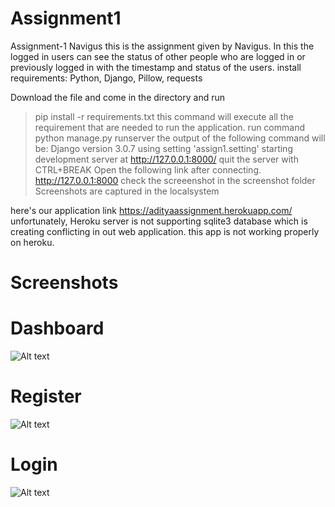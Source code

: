 # Assignment1
Assignment-1 Navigus
this is the assignment given by Navigus. In this the logged in users can see the status of other people who are logged in or previously logged in with the timestamp and status of the users.
install requirements:
Python, Django, Pillow, requests

Download the file and come in the directory and run
>pip install -r requirements.txt 
this command will execute all the requirement that are needed to run the application.
run command
>python manage.py runserver
the output of the following command will be:
Django version 3.0.7 using setting 'assign1.setting' starting development server at http://127.0.0.1:8000/
quit the server with CTRL+BREAK
Open the following link after connecting.
http://127.0.0.1:8000
check the screeenshot in the screenshot folder
Screenshots are captured in the localsystem

here's our application link 
https://adityaassignment.herokuapp.com/
unfortunately, Heroku server is not supporting sqlite3 database which is creating conflicting in out web application.
this app is not working properly on heroku.

# Screenshots
# Dashboard
![Alt text](https://github.com/Aditya8586/Assignment1/blob/master/screenshots/dashboard.png"dashboard")
# Register
![Alt text](https://github.com/Aditya8586/Assignment1/blob/master/screenshots/login.png"register")
# Login
![Alt text](https://github.com/Aditya8586/Assignment1/blob/master/screenshots/register.png"login")

